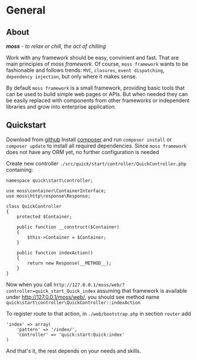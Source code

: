 # General

## About

_**moss** - to relax or chill, the act of chilling_

Work with any framework should be easy, convinient and fast. That are main principies of _moss framework_.
Of course, `moss framework` wants to be fashionable and follows trends: `MVC`, `closures`, `event dispatching`, `dependency injection`, but only where it makes sense.

By default `moss framework` is a small framework, providing basic tools that can be used to build simple web pages or APIs.
But when needed they can be easily replaced with components from other frameworks or independent libraries and grow into enterprise application.

## Quickstart

Download from [github](https://github.com/Potfur/moss)
Install [composer](https://getcomposer.org/) and run `composer install` or `composer update` to install all required dependencies.
Since `moss framework` does not have any ORM yet, no further configuration is needed

Create new controller `./src/quick/start/controller/QuickController.php` containing:

	namespace quick\start\controller;

	use moss\container\ContainerInterface;
    use moss\http\response\Response;

	class QuickController
	{
		protected $Container;

		public function __construct($Container)
		{
			$this->Container = $Container;
		}

		public function indexAction()
		{
			return new Response(__METHOD__);
		}
	}

Now when you call `http://127.0.0.1/moss/web/?controller=quick_start_Quick_index` assuming that framework is available under http://127.0.0.1/moss/web/,
you should see method name `quick\start\controller\QuickController::indexAction`

To register route to that action, in `./web/bootstrap.php` in section `router` add

	'index' => array(
	    'pattern' => '/index/',
	    'controller' => 'quick:start:Quick:index'
	)

And that's it, the rest depends on your needs and skills.